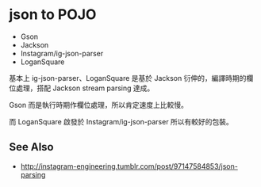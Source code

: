 # json to POJO

* Gson
* Jackson
* Instagram/ig-json-parser
* LoganSquare

基本上 ig-json-parser、LoganSquare 是基於 Jackson 衍伸的，編譯時期的欄位處理，搭配 Jackson stream parsing 達成。

Gson 而是執行時期作欄位處理，所以肯定速度上比較慢。

而 LoganSquare 啟發於 Instagram/ig-json-parser 所以有較好的包裝。

## See Also

* http://instagram-engineering.tumblr.com/post/97147584853/json-parsing